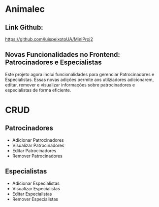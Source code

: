 # Animalec

## Link Github:
https://github.com/luispeixotoUA/MiniProj2


## Novas Funcionalidades no Frontend: Patrocinadores e Especialistas
Este projeto agora inclui funcionalidades para gerenciar Patrocinadores e Especialistas. Essas novas adições permite aos utilziadores adicionarem, editar, remover e visualizar informações sobre patrocinadores e especialistas de forma eficiente.

# CRUD

## Patrocinadores
  - Adicionar Patrocinadores
  - Visualizar Patrocinadores
  - Editar Patrocinadores
  - Remover Patrocinadores

## Especialistas
  - Adicionar Especialistas
  - Visualizar Especialistas
  - Editar Especialistas
  - Remover Especialistas

